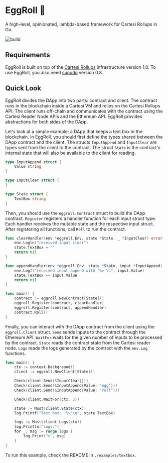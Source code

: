 # EggRoll 🥢

A high-level, opinionated, lambda-based framework for Cartesi Rollups in Go.

![build](https://github.com/gligneul/eggroll/actions/workflows/go.yml/badge.svg)

## Requirements

EggRoll is built on top of the [Cartesi Rollups](https://docs.cartesi.io/cartesi-rollups/) infrastructure version 1.0.
To use EggRoll, you also need [sunodo](https://github.com/sunodo/sunodo/) version 0.8.

## Quick Look

EggRoll divides the DApp into two parts: contract and client.
The contract runs in the blockchain inside a Cartesi VM and relies on the Cartesi Rollups API.
The client runs off-chain and communicates with the contract using the Cartesi Reader Node APIs and the Ethereum API.
EggRoll provides abstractions for both sides of the DApp.

Let's look at a simple example: a DApp that keeps a text box in the blockchain.
In EggRoll, you should first define the types shared between the DApp contract and the client.
The structs `InputAppend` and `InputClear` are types sent from the client to the contract.
The struct `State` is the contract's internal state that will also be available to the client for reading.

```go
type InputAppend struct {
	Value string
}

type InputClear struct {
}

type State struct {
	TextBox string
}
```

Then, you should use the `eggroll.Contract` struct to build the DApp contract.
`Register` registers a handler function for each input struct type.
Each handler receives the mutable state and the respective input struct.
After registering all functions, call `Roll` to run the contract.

```go
func clearHandler(env *eggroll.Env, state *State, _ *InputClear) error {
	env.Logln("received input clear")
	state.TextBox = ""
	return nil
}

func appendHandler(env *eggroll.Env, state *State, input *InputAppend) error {
	env.Logf("received input append with '%v'\n", input.Value)
	state.TextBox += input.Value
	return nil
}

func main() {
	contract := eggroll.NewContract[State]()
	eggroll.Register(contract, clearHandler)
	eggroll.Register(contract, appendHandler)
	contract.Roll()
}
```

Finally, you can interact with the DApp contract from the client using the `eggroll.Client` struct.
`Send` sends inputs to the contract through the Ethereum API.
`WaitFor` waits for the given number of inputs to be processed by the contract.
`State` reads the contract state from the Cartesi reader node.
`Logs` reads the logs generated by the contract with the `env.Log` functions.

```go
func main() {
	ctx := context.Background()
	client := eggroll.NewClient[State]()

	Check(client.Send(&InputClear{}))
	Check(client.Send(&InputAppend{Value: "egg"}))
	Check(client.Send(&InputAppend{Value: "roll"}))

	Check(client.WaitFor(ctx, 3))

	state := Must(client.State(ctx))
	log.Printf("Text box: '%v'\n", state.TextBox)

	logs := Must(client.Logs(ctx))
	log.Println("Logs:")
	for _, msg := range logs {
		log.Print(">", msg)
	}
}
```

To run this example, check the README in `./examples/textbox`.
